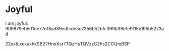 # Joyful

I am joyful: 909879eb501de77ef8ad89edfcde5c7356b52bfc399b36e1e9f15b195b5273ad


22extLxekaxhkSB27HrwXsr7TQzHuTQVzzCZhs2CCQmBSP